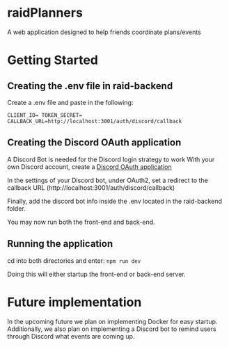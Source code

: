 ﻿# raidPlanners
A web application designed to help friends coordinate plans/events 

# Getting Started

## Creating the .env file in raid-backend

Create a .env file and paste in the following:

`CLIENT_ID= TOKEN_SECRET= CALLBACK_URL=http://localhost:3001/auth/discord/callback`

## Creating the Discord OAuth application
A Discord Bot  is needed for the Discord login strategy to work
With your own Discord account, create a [Discord OAuth application](https://discord.com/developers/docs/intro)

In the settings of your Discord bot, under OAuth2, set a redirect to the callback URL (http://localhost:3001/auth/discord/callback)

Finally, add the discord bot info inside the .env located in the raid-backend folder. 

You may now run both the front-end and back-end. 

## Running the application
cd into both directories and enter: 
`npm run dev`

Doing this will either startup the front-end or back-end server.

# Future implementation

In the upcoming future we plan on implementing Docker for easy startup. Additionally, we also 
plan on implementing a Discord bot to remind users through Discord what events are coming up. 
